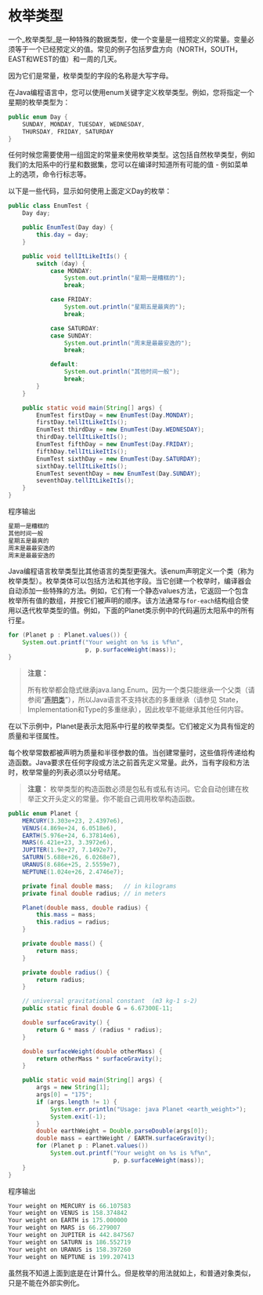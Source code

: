 # 枚举类型

一个_枚举类型_是一种特殊的数据类型，使一个变量是一组预定义的常量。变量必须等于一个已经预定义的值。常见的例子包括罗盘方向（NORTH，SOUTH，EAST和WEST的值）和一周的几天。

因为它们是常量，枚举类型的字段的名称是大写字母。

在Java编程语言中，您可以使用enum关键字定义枚举类型。例如，您将指定一个星期的枚举类型为：

```java
public enum Day {
    SUNDAY, MONDAY, TUESDAY, WEDNESDAY,
    THURSDAY, FRIDAY, SATURDAY 
}
```

任何时候您需要使用一组固定的常量来使用枚举类型。这包括自然枚举类型，例如我们的太阳系中的行星和数据集，您可以在编译时知道所有可能的值 - 例如菜单上的选项，命令行标志等。

以下是一些代码，显示如何使用上面定义Day的枚举：

```java
public class EnumTest {
    Day day;

    public EnumTest(Day day) {
        this.day = day;
    }

    public void tellItLikeItIs() {
        switch (day) {
            case MONDAY:
                System.out.println("星期一是糟糕的");
                break;

            case FRIDAY:
                System.out.println("星期五是最爽的");
                break;

            case SATURDAY:
            case SUNDAY:
                System.out.println("周末是最最安逸的");
                break;

            default:
                System.out.println("其他时间一般");
                break;
        }
    }

    public static void main(String[] args) {
        EnumTest firstDay = new EnumTest(Day.MONDAY);
        firstDay.tellItLikeItIs();
        EnumTest thirdDay = new EnumTest(Day.WEDNESDAY);
        thirdDay.tellItLikeItIs();
        EnumTest fifthDay = new EnumTest(Day.FRIDAY);
        fifthDay.tellItLikeItIs();
        EnumTest sixthDay = new EnumTest(Day.SATURDAY);
        sixthDay.tellItLikeItIs();
        EnumTest seventhDay = new EnumTest(Day.SUNDAY);
        seventhDay.tellItLikeItIs();
    }
}
```

程序输出

```java
星期一是糟糕的
其他时间一般
星期五是最爽的
周末是最最安逸的
周末是最最安逸的
```

Java编程语言枚举类型比其他语言的类型更强大。该enum声明定义一个类（称为枚举类型）。枚举类体可以包括方法和其他字段。当它创建一个枚举时，编译器会自动添加一些特殊的方法。例如，它们有一个静态values方法，它返回一个包含枚举所有值的数组，并按它们被声明的顺序。该方法通常与`for-each`结构组合使用以迭代枚举类型的值。例如，下面的Planet类示例中的代码遍历太阳系中的所有行星。

```java
for (Planet p : Planet.values()) {
    System.out.printf("Your weight on %s is %f%n",
                      p, p.surfaceWeight(mass));
}
```

> **注意：**
>
> 所有枚举都会隐式继承java.lang.Enum。因为一个类只能继承一个父类（请参阅“[声明类](/content/java/javaoo/classdecl.md)”），所以Java语言不支持状态的多重继承（请参见 State，Implementation和Type的多重继承），因此枚举不能继承其他任何内容。

在以下示例中，Planet是表示太阳系中行星的枚举类型。它们被定义为具有恒定的质量和半径属性。

每个枚举常数都被声明为质量和半径参数的值。当创建常量时，这些值将传递给构造函数。Java要求在任何字段或方法之前首先定义常量。此外，当有字段和方法时，枚举常量的列表必须以分号结尾。

> **注意：**  枚举类型的构造函数必须是包私有或私有访问。它会自动创建在枚举正文开头定义的常量。你不能自己调用​​枚举构造函数。

```java
public enum Planet {
    MERCURY(3.303e+23, 2.4397e6),
    VENUS(4.869e+24, 6.0518e6),
    EARTH(5.976e+24, 6.37814e6),
    MARS(6.421e+23, 3.3972e6),
    JUPITER(1.9e+27, 7.1492e7),
    SATURN(5.688e+26, 6.0268e7),
    URANUS(8.686e+25, 2.5559e7),
    NEPTUNE(1.024e+26, 2.4746e7);

    private final double mass;   // in kilograms
    private final double radius; // in meters

    Planet(double mass, double radius) {
        this.mass = mass;
        this.radius = radius;
    }

    private double mass() {
        return mass;
    }

    private double radius() {
        return radius;
    }

    // universal gravitational constant  (m3 kg-1 s-2)
    public static final double G = 6.67300E-11;

    double surfaceGravity() {
        return G * mass / (radius * radius);
    }

    double surfaceWeight(double otherMass) {
        return otherMass * surfaceGravity();
    }

    public static void main(String[] args) {
        args = new String[1];
        args[0] = "175";
        if (args.length != 1) {
            System.err.println("Usage: java Planet <earth_weight>");
            System.exit(-1);
        }
        double earthWeight = Double.parseDouble(args[0]);
        double mass = earthWeight / EARTH.surfaceGravity();
        for (Planet p : Planet.values())
            System.out.printf("Your weight on %s is %f%n",
                              p, p.surfaceWeight(mass));
    }
}

```

程序输出

```java
Your weight on MERCURY is 66.107583
Your weight on VENUS is 158.374842
Your weight on EARTH is 175.000000
Your weight on MARS is 66.279007
Your weight on JUPITER is 442.847567
Your weight on SATURN is 186.552719
Your weight on URANUS is 158.397260
Your weight on NEPTUNE is 199.207413
```

虽然我不知道上面到底是在计算什么。但是枚举的用法就如上，和普通对象类似，只是不能在外部实例化。































